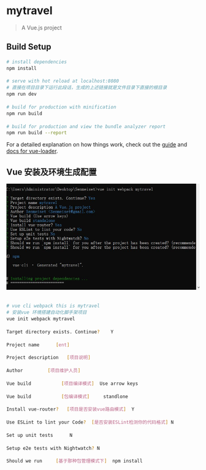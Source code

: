 # mytravel

> A Vue.js project

## Build Setup

``` bash
# install dependencies
npm install

# serve with hot reload at localhost:8080
# 直接在项目目录下运行此段话，生成的上述链接就是文件目录下直接的根目录
npm run dev

# build for production with minification
npm run build

# build for production and view the bundle analyzer report
npm run build --report
```

For a detailed explanation on how things work, check out the [guide](http://vuejs-templates.github.io/webpack/) and [docs for vue-loader](http://vuejs.github.io/vue-loader).


## Vue 安装及环境生成配置
![](README_files/2.jpg)


``` bash

# vue cli webpack this is mytravel
# 安装vue 环境搭建自动化脚手架项目
vue init webpack mytravel 

Target directory exists. Continue?    Y

Project name      [ent]

Project description   [项目说明]

Author         [项目维护人员]

Vue build  			[项目编译模式]  Use arrow keys

Vue build 			[包编译模式]		standlone

Install vue-router?   [项目是否安装vue路由模式]  Y

Use ESLint to lint your Code?  [是否安装ESLint检测你的代码格式] N

Set up unit tests      N

Setup e2e tests with Nightwatch? N

Should we run     [基于那种包管理模式下]  npm install


```